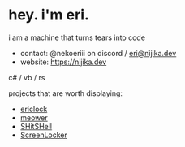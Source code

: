 # hey. i'm eri.

i am a machine that turns tears into code

- contact: @nekoeriii on discord / eri@nijika.dev
- website: https://nijika.dev

c# / vb / rs

projects that are worth displaying:

- [ericlock](https://github.com/Noxyntious/noxyntious.github.io)
- [meower](https://github.com/Noxyntious/meower)
- [SHitSHell](https://github.com/Noxyntious/SHitSHell)
- [ScreenLocker](https://github.com/Noxyntious/ScreenLocker)
<!---
Noxyntious/Noxyntious is a ✨ special ✨ repository because its `README.md` (this file) appears on your GitHub profile.
You can click the Preview link to take a look at your changes.
--->
